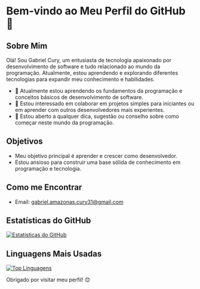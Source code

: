 # Bem-vindo ao Meu Perfil do GitHub 👋

## Sobre Mim
Olá! Sou Gabriel Cury, um entusiasta de tecnologia apaixonado por desenvolvimento de software e tudo relacionado ao mundo da programação. Atualmente, estou aprendendo e explorando diferentes tecnologias para expandir meu conhecimento e habilidades.

- 🌱 Atualmente estou aprendendo os fundamentos da programação e conceitos básicos de desenvolvimento de software.
- 👯 Estou interessado em colaborar em projetos simples para iniciantes ou em aprender com outros desenvolvedores mais experientes.
- 💬 Estou aberto a qualquer dica, sugestão ou conselho sobre como começar neste mundo da programação.

## Objetivos
- Meu objetivo principal é aprender e crescer como desenvolvedor.
- Estou ansioso para construir uma base sólida de conhecimento em programação e tecnologia.

<!-- ## Linguagens e Ferramentas
- Linguagens: [insira as linguagens que você sabe]
- Ferramentas e Frameworks: [insira as ferramentas e frameworks que você usa] -->

<!-- ## Projetos Destacados
- [Projeto 1]: Breve descrição do projeto
- [Projeto 2]: Breve descrição do projeto
- [Projeto 3]: Breve descrição do projeto -->

## Como me Encontrar
<!-- - LinkedIn: [Seu perfil do LinkedIn] -->
- Email: gabriel.amazonas.cury31@gmail.com

## Estatísticas do GitHub
[![Estatísticas do GitHub](https://github-readme-stats.vercel.app/api?username=gabrielcury30&show_icons=true&theme=radical)](https://github.com/anuraghazra/github-readme-stats)

## Linguagens Mais Usadas
[![Top Linguagens](https://github-readme-stats.vercel.app/api/top-langs/?username=gabrielcury30&layout=compact&theme=radical)](https://github.com/anuraghazra/github-readme-stats)

<!-- ## Contribuições
Contribua para meus projetos ou crie issues para sugestões e melhorias! -->

Obrigado por visitar meu perfil! 😊
